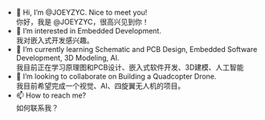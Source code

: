 - 👋 Hi, I’m @JOEYZYC. Nice to meet you!
      <br>你好，我是 @JOEYZYC，很高兴见到你！
- 👀 I’m interested in Embedded Development.
     <br> 我对嵌入式开发感兴趣。
- 🌱 I’m currently learning Schematic and PCB Design, Embedded Software Development, 3D Modeling, AI.
     <br>我目前正在学习原理图和PCB设计、嵌入式软件开发、3D建模、人工智能
- 💞️ I’m looking to collaborate on Building a Quadcopter Drone.
      <br>我目前希望完成一个视觉、AI、四旋翼无人机的项目。
- 📫 How to reach me?
      <br>如何联系我？
